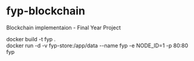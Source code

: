 # fyp-blockchain
Blockchain implementaion - Final Year Project

docker build -t fyp .  
docker run -d -v fyp-store:/app/data --name fyp -e NODE_ID=1 -p 80:80 fyp